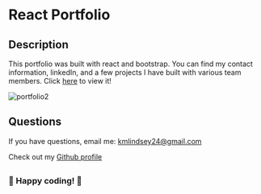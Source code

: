 # React Portfolio

## Description

This portfolio was built with react and bootstrap. You can find my contact information, linkedIn, and a few projects I have built with various team members. 
Click [here](https://kfisch2.github.io/my-portfolio/) to view it!

![portfolio2](https://user-images.githubusercontent.com/102554319/195744337-65731b12-c5bf-4449-88bb-140afa38cf8c.png)

## Questions

If you have questions, email me: <kmlindsey24@gmail.com>

Check out my [Github profile](https://github.com/kfisch2)

##

### :dizzy: Happy coding! :dizzy:
